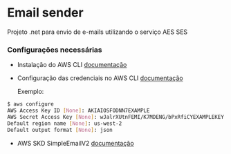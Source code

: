 # Email sender

Projeto .net para envio de e-mails utilizando o serviço AES SES

### Configurações necessárias

- Instalação do AWS CLI [documentação](https://docs.aws.amazon.com/cli/latest/userguide/getting-started-install.html)

- Configuração das credenciais no AWS CLI [documentação](https://docs.aws.amazon.com/cli/latest/userguide/cli-configure-quickstart.html)

  Exemplo:

```bash
$ aws configure
AWS Access Key ID [None]: AKIAIOSFODNN7EXAMPLE
AWS Secret Access Key [None]: wJalrXUtnFEMI/K7MDENG/bPxRfiCYEXAMPLEKEY
Default region name [None]: us-west-2
Default output format [None]: json
```

- AWS SKD SimpleEmailV2 [documentação](https://docs.aws.amazon.com/sdkfornet/v3/apidocs/items/SimpleEmailV2/NSimpleEmailV2.html)
